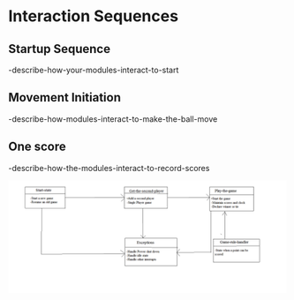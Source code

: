# Interaction Sequences

## Startup Sequence

-describe-how-your-modules-interact-to-start

## Movement Initiation

-describe-how-modules-interact-to-make-the-ball-move

## One score

-describe-how-the-modules-interact-to-record-scores

![Module-interaction](flow.png)
